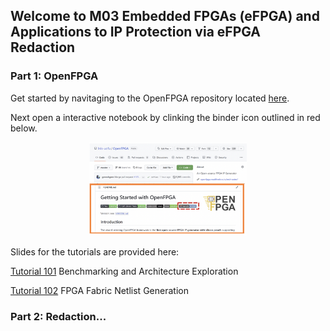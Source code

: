 ## Welcome to M03 Embedded FPGAs (eFPGA) and Applications to IP Protection via eFPGA Redaction

### Part 1: OpenFPGA

Get started by navitaging to the OpenFPGA repository located [here](https://github.com/lnis-uofu/OpenFPGA).

Next open a interactive notebook by clinking the binder icon outlined in red below.

 <p align="center">
  <img src="images/binder_link.png" width="50%" height="50%">
</p>

Slides for the tutorials are provided here:

[Tutorial 101](https://github.com/lnis-uofu/OpenFPGA_tutorials/blob/main/DATE23/slides/openfpga_tutorial_101.pdf) Benchmarking and Architecture Exploration

[Tutorial 102](https://github.com/lnis-uofu/OpenFPGA_tutorials/blob/main/DATE23/slides/openfpga_tutorial_102.pdf) FPGA Fabric Netlist Generation


### Part 2: Redaction...
